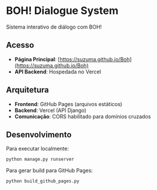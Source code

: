 # BOH! Dialogue System

Sistema interativo de diálogo com BOH!

## Acesso

- **Página Principal**: [https://suzuma.github.io/Boh](https://suzuma.github.io/Boh)
- **API Backend**: Hospedada no Vercel

## Arquitetura

- **Frontend**: GitHub Pages (arquivos estáticos)
- **Backend**: Vercel (API Django)
- **Comunicação**: CORS habilitado para domínios cruzados

## Desenvolvimento

Para executar localmente:

```bash
python manage.py runserver
```

Para gerar build para GitHub Pages:

```bash
python build_github_pages.py
```
